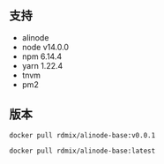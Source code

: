 ## 支持
* alinode
* node v14.0.0
* npm 6.14.4
* yarn 1.22.4
* tnvm
* pm2

## 版本
```
docker pull rdmix/alinode-base:v0.0.1

docker pull rdmix/alinode-base:latest
```
